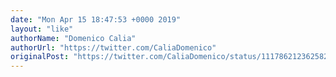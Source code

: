 ```yaml
---
date: "Mon Apr 15 18:47:53 +0000 2019"
layout: "like"
authorName: "Domenico Calia"
authorUrl: "https://twitter.com/CaliaDomenico"
originalPost: "https://twitter.com/CaliaDomenico/status/1117862123625824256"
---
```

